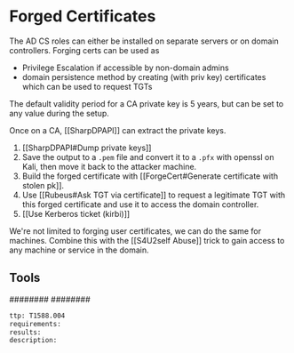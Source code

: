 # Forged Certificates
The AD CS roles can either be installed on separate servers or on domain controllers. 
Forging certs can be used as
* Privilege Escalation if accessible by non-domain admins
* domain persistence method by creating (with priv key) certificates which can be used to request TGTs

The default validity period for a CA private key is 5 years, but can be set to any value during the setup.

Once on a CA, [[SharpDPAPI]] can extract the private keys.

1. [[SharpDPAPI#Dump private keys]]
2. Save the output to a `.pem` file and convert it to a `.pfx` with openssl on Kali, then move it back to the attacker machine.
3. Build the forged certificate with [[ForgeCert#Generate certificate with stolen pk]].
4. Use [[Rubeus#Ask TGT via certificate]] to request a legitimate TGT with this forged certificate and use it to access the domain controller.
5. [[Use Kerberos ticket (kirbi)]]

We're not limited to forging user certificates, we can do the same for machines. Combine this with the [[S4U2self Abuse]] trick to gain access to any machine or service in the domain.

## Tools
########
########


```meta
ttp: T1588.004
requirements:
results: 
description: 
```